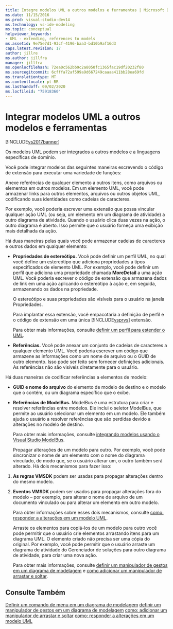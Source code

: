 ```yaml
---
title: Integre modelos UML a outros modelos e ferramentas | Microsoft Docs
ms.date: 11/15/2016
ms.prod: visual-studio-dev14
ms.technology: vs-ide-modeling
ms.topic: conceptual
helpviewer_keywords:
- UML - extending, references to models
ms.assetid: 9e75e7d1-93cf-4196-baa3-bd10b9af16d3
caps.latest.revision: 17
author: jillre
ms.author: jillfra
manager: jillfra
ms.openlocfilehash: 72ea0c562bb9c2a8050fc1365fac19df20232f80
ms.sourcegitcommit: 6cfffa72af599a9d667249caaaa411bb28ea69fd
ms.translationtype: MT
ms.contentlocale: pt-BR
ms.lasthandoff: 09/02/2020
ms.locfileid: "75918360"
---
```

# <a name="integrate-uml-models-with-other-models-and-tools"></a>Integrar modelos UML a outros modelos e ferramentas
[!INCLUDE[vs2017banner](../includes/vs2017banner.md)]

Os modelos UML podem ser integrados a outros modelos e a linguagens específicas de domínio.

 Você pode integrar modelos das seguintes maneiras escrevendo o código de extensão para executar uma variedade de funções:

 Anexe referências de qualquer elemento a outros itens, como arquivos ou elementos em outros modelos.
Em um elemento UML, você pode armazenar links para outros elementos, arquivos ou outros objetos UML, codificando suas identidades como cadeias de caracteres.

 Por exemplo, você poderia escrever uma extensão que possa vincular qualquer ação UML (ou seja, um elemento em um diagrama de atividade) a outro diagrama de atividade. Quando o usuário clica duas vezes na ação, o outro diagrama é aberto. Isso permite que o usuário forneça uma exibição mais detalhada da ação.

 Há duas maneiras pelas quais você pode armazenar cadeias de caracteres e outros dados em qualquer elemento:

- **Propriedades de estereótipo.** Você pode definir um perfil UML, no qual você define um estereótipo que adiciona propriedades a tipos especificados de elemento UML. Por exemplo, você pode definir um perfil que adiciona uma propriedade chamada **MoreDetail** a uma ação UML. Você poderia escrever o código de extensão que armazena dados de link em uma ação aplicando o estereótipo à ação e, em seguida, armazenando os dados na propriedade.

   O estereótipo e suas propriedades são visíveis para o usuário na janela Propriedades.

   Para implantar essa extensão, você empacotaria a definição de perfil e o código de extensão em uma única [!INCLUDE[vsprvs](../includes/vsprvs-md.md)] extensão.

   Para obter mais informações, consulte [definir um perfil para estender o UML](../modeling/define-a-profile-to-extend-uml.md).

- **Referências.** Você pode anexar um conjunto de cadeias de caracteres a qualquer elemento UML. Você poderia escrever um código que armazene as informações como um nome de arquivo ou o GUID de outro elemento. Isso pode ser feito sem fornecer definições adicionais. As referências não são visíveis diretamente para o usuário.

Há duas maneiras de codificar referências a elementos de modelo:

- **GUID e nome do arquivo** do elemento de modelo de destino e o modelo que o contém, ou um diagrama específico que o exibe.

- **Referências de ModelBus.** ModelBus é uma estrutura para criar e resolver referências entre modelos. Ele inclui o seletor ModelBus, que permite ao usuário selecionar um elemento em um modelo. Ele também ajuda o usuário a resolver referências que são perdidas devido a alterações no modelo de destino.

   Para obter mais informações, consulte [integrando modelos usando o Visual Studio ModelBus](../modeling/integrating-models-by-using-visual-studio-modelbus.md).

  Propagar alterações de um modelo para outro.
  Por exemplo, você pode sincronizar o nome de um elemento com o nome do diagrama vinculado, de modo que, se o usuário alterar um, o outro também será alterado. Há dois mecanismos para fazer isso:

1. **As regras VMSDK** podem ser usadas para propagar alterações dentro do mesmo modelo.

2. **Eventos VMSDK** podem ser usados para propagar alterações fora do modelo – por exemplo, para alterar o nome de arquivo de um documento vinculado ou para alterar um elemento em outro modelo.

   Para obter informações sobre esses dois mecanismos, consulte [como: responder a alterações em um modelo UML](../misc/how-to-respond-to-changes-in-a-uml-model.md).

   Arraste os elementos para copiá-los de um modelo para outro você pode permitir que o usuário crie elementos arrastando itens para um diagrama UML. O elemento criado não precisa ser uma cópia do original. Por exemplo, você pode permitir que o usuário arraste um diagrama de atividade do Gerenciador de soluções para outro diagrama de atividade, para criar uma nova ação.

   Para obter mais informações, consulte [definir um manipulador de gestos em um diagrama de modelagem](../modeling/define-a-gesture-handler-on-a-modeling-diagram.md) e [como adicionar um manipulador de arrastar e soltar](../modeling/how-to-add-a-drag-and-drop-handler.md).

## <a name="see-also"></a>Consulte Também
 [Definir um comando de menu em um diagrama de modelagem](../modeling/define-a-menu-command-on-a-modeling-diagram.md) [definir um manipulador de gestos em um diagrama de modelagem](../modeling/define-a-gesture-handler-on-a-modeling-diagram.md) [como: adicionar um manipulador de arrastar e soltar](../modeling/how-to-add-a-drag-and-drop-handler.md) [como: responder a alterações em um modelo UML](../misc/how-to-respond-to-changes-in-a-uml-model.md)
